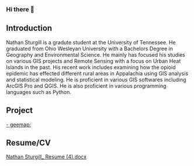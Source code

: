 ### Hi there 👋

## Introduction
Nathan Sturgill is a gradute student at the University of Tennessee. He graduated from Ohio Wesleyan University with a Bachelors Degree in Geography and Environmental Science. He mainly has focused his studies on various GIS projects and Remote Sensing with a focus on Urban Heat Islands in the past. His recent work includes examining how the opioid epidemic has effected different rural areas in Appalachia using GIS analysis and statistical modeling. He is proficient in various GIS softwares including ArcGIS Pro and QGIS. He is also proficient in various programming languages such as Python. 

## Project
[- geemap:](wwww.geemap.org)


## Resume/CV
[Nathan Sturgill_ Resume (4).docx](https://github.com/nathansturgill/nathansturgill/files/14211260/Nathan.Sturgill_.Resume.4.docx)
